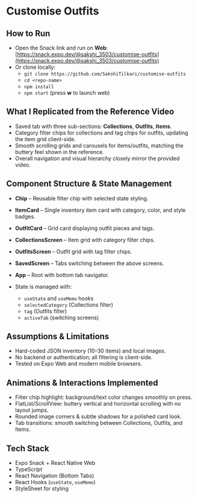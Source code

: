 # Customise Outfits

## How to Run
- Open the Snack link and run on **Web**:  
  [https://snack.expo.dev/@sakshi_3503/customise-outfits](https://snack.expo.dev/@sakshi_3503/customise-outfits)
- Or clone locally:
  - `git clone https://github.com/SakshiTilkari/customise-outfits`
  - `cd <repo-name>`
  - `npm install`
  - `npm start` (press **w** to launch web)

## What I Replicated from the Reference Video
- Saved tab with three sub-sections: **Collections**, **Outfits**, **Items**.
- Category filter chips for collections and tag chips for outfits, updating the item grid client-side.
- Smooth scrolling grids and carousels for items/outfits, matching the buttery feel shown in the reference.
- Overall navigation and visual hierarchy closely mirror the provided video.

## Component Structure & State Management
- **Chip** – Reusable filter chip with selected state styling.
- **ItemCard** – Single inventory item card with category, color, and style badges.
- **OutfitCard** – Grid card displaying outfit pieces and tags.
- **CollectionsScreen** – Item grid with category filter chips.
- **OutfitsScreen** – Outfit grid with tag filter chips.
- **SavedScreen** – Tabs switching between the above screens.
- **App** – Root with bottom tab navigator.

- State is managed with:
  - `useState` and `useMemo` hooks
  - `selectedCategory` (Collections filter)
  - `tag` (Outfits filter)
  - `activeTab` (switching screens)

## Assumptions & Limitations
- Hard-coded JSON inventory (10–30 items) and local images.
- No backend or authentication; all filtering is client-side.
- Tested on Expo Web and modern mobile browsers.

## Animations & Interactions Implemented
- Filter chip highlight: background/text color changes smoothly on press.
- FlatList/ScrollView: buttery vertical and horizontal scrolling with no layout jumps.
- Rounded image corners & subtle shadows for a polished card look.
- Tab transitions: smooth switching between Collections, Outfits, and Items.

## Tech Stack
- Expo Snack + React Native Web
- TypeScript
- React Navigation (Bottom Tabs)
- React Hooks (`useState`, `useMemo`)
- StyleSheet for styling
